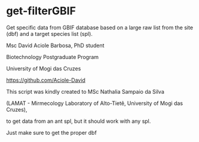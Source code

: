 # get-filterGBIF
Get specific data from GBIF database based on a large raw list from the site (dbf) and a target species list (spl). 


Msc David Aciole Barbosa, PhD student

Biotechnology Postgraduate Program

University of Mogi das Cruzes

https://github.com/Aciole-David


This script was kindly created to MSc Nathalia Sampaio da Silva

(LAMAT - Mirmecology Laboratory of Alto-Tietê, University of Mogi das Cruzes),

to get data from an ant spl, but it should  work with any spl.

Just make sure to get the proper dbf
